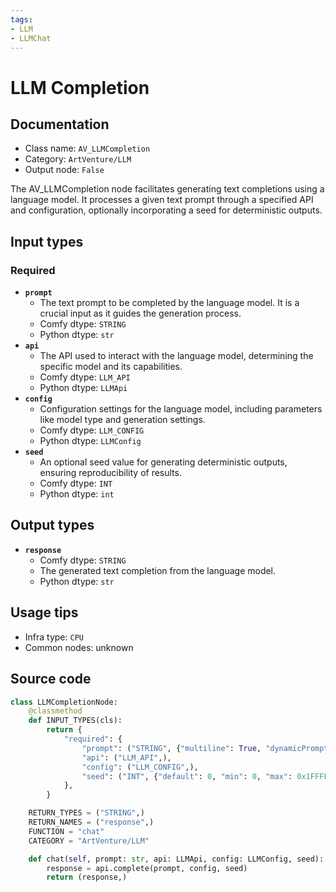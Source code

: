 ```yaml
---
tags:
- LLM
- LLMChat
---
```


# LLM Completion
## Documentation
- Class name: `AV_LLMCompletion`
- Category: `ArtVenture/LLM`
- Output node: `False`

The AV_LLMCompletion node facilitates generating text completions using a language model. It processes a given text prompt through a specified API and configuration, optionally incorporating a seed for deterministic outputs.
## Input types
### Required
- **`prompt`**
    - The text prompt to be completed by the language model. It is a crucial input as it guides the generation process.
    - Comfy dtype: `STRING`
    - Python dtype: `str`
- **`api`**
    - The API used to interact with the language model, determining the specific model and its capabilities.
    - Comfy dtype: `LLM_API`
    - Python dtype: `LLMApi`
- **`config`**
    - Configuration settings for the language model, including parameters like model type and generation settings.
    - Comfy dtype: `LLM_CONFIG`
    - Python dtype: `LLMConfig`
- **`seed`**
    - An optional seed value for generating deterministic outputs, ensuring reproducibility of results.
    - Comfy dtype: `INT`
    - Python dtype: `int`
## Output types
- **`response`**
    - Comfy dtype: `STRING`
    - The generated text completion from the language model.
    - Python dtype: `str`
## Usage tips
- Infra type: `CPU`
- Common nodes: unknown


## Source code
```python
class LLMCompletionNode:
    @classmethod
    def INPUT_TYPES(cls):
        return {
            "required": {
                "prompt": ("STRING", {"multiline": True, "dynamicPrompts": False}),
                "api": ("LLM_API",),
                "config": ("LLM_CONFIG",),
                "seed": ("INT", {"default": 0, "min": 0, "max": 0x1FFFFFFFFFFFFF}),
            },
        }

    RETURN_TYPES = ("STRING",)
    RETURN_NAMES = ("response",)
    FUNCTION = "chat"
    CATEGORY = "ArtVenture/LLM"

    def chat(self, prompt: str, api: LLMApi, config: LLMConfig, seed):
        response = api.complete(prompt, config, seed)
        return (response,)

```
